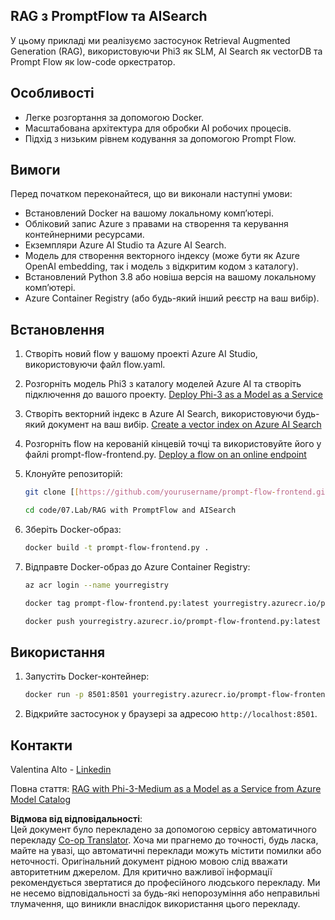 <!--
CO_OP_TRANSLATOR_METADATA:
{
  "original_hash": "8ec74e4a49934dad78bc52dcb898359c",
  "translation_date": "2025-07-09T20:13:30+00:00",
  "source_file": "code/07.Lab/RAG_with_PromptFlow_and_AISearch/README.md",
  "language_code": "uk"
}
-->
## RAG з PromptFlow та AISearch

У цьому прикладі ми реалізуємо застосунок Retrieval Augmented Generation (RAG), використовуючи Phi3 як SLM, AI Search як vectorDB та Prompt Flow як low-code оркестратор.

## Особливості

- Легке розгортання за допомогою Docker.
- Масштабована архітектура для обробки AI робочих процесів.
- Підхід з низьким рівнем кодування за допомогою Prompt Flow.

## Вимоги

Перед початком переконайтеся, що ви виконали наступні умови:

- Встановлений Docker на вашому локальному комп’ютері.
- Обліковий запис Azure з правами на створення та керування контейнерними ресурсами.
- Екземпляри Azure AI Studio та Azure AI Search.
- Модель для створення векторного індексу (може бути як Azure OpenAI embedding, так і модель з відкритим кодом з каталогу).
- Встановлений Python 3.8 або новіша версія на вашому локальному комп’ютері.
- Azure Container Registry (або будь-який інший реєстр на ваш вибір).

## Встановлення

1. Створіть новий flow у вашому проекті Azure AI Studio, використовуючи файл flow.yaml.
2. Розгорніть модель Phi3 з каталогу моделей Azure AI та створіть підключення до вашого проекту. [Deploy Phi-3 as a Model as a Service](https://learn.microsoft.com/azure/machine-learning/how-to-deploy-models-phi-3?view=azureml-api-2&tabs=phi-3-mini)
3. Створіть векторний індекс в Azure AI Search, використовуючи будь-який документ на ваш вибір. [Create a vector index on Azure AI Search](https://learn.microsoft.com/azure/search/search-how-to-create-search-index?tabs=portal)
4. Розгорніть flow на керованій кінцевій точці та використовуйте його у файлі prompt-flow-frontend.py. [Deploy a flow on an online endpoint](https://learn.microsoft.com/azure/ai-studio/how-to/flow-deploy)
5. Клонуйте репозиторій:

    ```sh
    git clone [[https://github.com/yourusername/prompt-flow-frontend.git](https://github.com/microsoft/Phi-3CookBook.git)](https://github.com/microsoft/Phi-3CookBook.git)
    
    cd code/07.Lab/RAG with PromptFlow and AISearch
    ```

6. Зберіть Docker-образ:

    ```sh
    docker build -t prompt-flow-frontend.py .
    ```

7. Відправте Docker-образ до Azure Container Registry:

    ```sh
    az acr login --name yourregistry
    
    docker tag prompt-flow-frontend.py:latest yourregistry.azurecr.io/prompt-flow-frontend.py:latest
    
    docker push yourregistry.azurecr.io/prompt-flow-frontend.py:latest
    ```

## Використання

1. Запустіть Docker-контейнер:

    ```sh
    docker run -p 8501:8501 yourregistry.azurecr.io/prompt-flow-frontend.py:latest
    ```

2. Відкрийте застосунок у браузері за адресою `http://localhost:8501`.

## Контакти

Valentina Alto - [Linkedin](https://www.linkedin.com/in/valentina-alto-6a0590148/)

Повна стаття: [RAG with Phi-3-Medium as a Model as a Service from Azure Model Catalog](https://medium.com/@valentinaalto/rag-with-phi-3-medium-as-a-model-as-a-service-from-azure-model-catalog-62e1411948f3)

**Відмова від відповідальності**:  
Цей документ було перекладено за допомогою сервісу автоматичного перекладу [Co-op Translator](https://github.com/Azure/co-op-translator). Хоча ми прагнемо до точності, будь ласка, майте на увазі, що автоматичні переклади можуть містити помилки або неточності. Оригінальний документ рідною мовою слід вважати авторитетним джерелом. Для критично важливої інформації рекомендується звертатися до професійного людського перекладу. Ми не несемо відповідальності за будь-які непорозуміння або неправильні тлумачення, що виникли внаслідок використання цього перекладу.